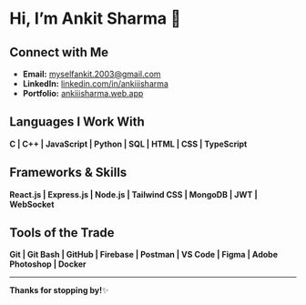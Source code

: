 # Hi, I’m Ankit Sharma 👋

## Connect with Me
- **Email:** [myselfankit.2003@gmail.com](mailto:myselfankit.2003@gmail.com)
- **LinkedIn:** [linkedin.com/in/ankiiisharma](https://linkedin.com/in/ankiiisharma)
- **Portfolio:** [ankiiisharma.web.app](https://ankiiisharma.web.app)

## Languages I Work With
**C | C++ | JavaScript | Python | SQL | HTML | CSS | TypeScript**

## Frameworks & Skills
**React.js | Express.js | Node.js | Tailwind CSS | MongoDB | JWT | WebSocket**

## Tools of the Trade
**Git | Git Bash | GitHub | Firebase | Postman | VS Code | Figma | Adobe Photoshop | Docker**

---
 
**Thanks for stopping by!**✨
